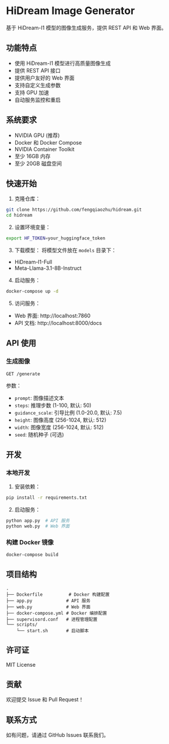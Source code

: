 # HiDream Image Generator

基于 HiDream-I1 模型的图像生成服务，提供 REST API 和 Web 界面。

## 功能特点

- 使用 HiDream-I1 模型进行高质量图像生成
- 提供 REST API 接口
- 提供用户友好的 Web 界面
- 支持自定义生成参数
- 支持 GPU 加速
- 自动服务监控和重启

## 系统要求

- NVIDIA GPU (推荐)
- Docker 和 Docker Compose
- NVIDIA Container Toolkit
- 至少 16GB 内存
- 至少 20GB 磁盘空间

## 快速开始

1. 克隆仓库：
```bash
git clone https://github.com/fengqiaozhu/hidream.git
cd hidream
```

2. 设置环境变量：
```bash
export HF_TOKEN=your_huggingface_token
```

3. 下载模型：
将模型文件放在 `models` 目录下：
- HiDream-I1-Full
- Meta-Llama-3.1-8B-Instruct

4. 启动服务：
```bash
docker-compose up -d
```

5. 访问服务：
- Web 界面: http://localhost:7860
- API 文档: http://localhost:8000/docs

## API 使用

### 生成图像

```
GET /generate
```

参数：
- `prompt`: 图像描述文本
- `steps`: 推理步数 (1-100, 默认: 50)
- `guidance_scale`: 引导比例 (1.0-20.0, 默认: 7.5)
- `height`: 图像高度 (256-1024, 默认: 512)
- `width`: 图像宽度 (256-1024, 默认: 512)
- `seed`: 随机种子 (可选)

## 开发

### 本地开发

1. 安装依赖：
```bash
pip install -r requirements.txt
```

2. 启动服务：
```bash
python app.py  # API 服务
python web.py  # Web 界面
```

### 构建 Docker 镜像

```bash
docker-compose build
```

## 项目结构

```
.
├── Dockerfile          # Docker 构建配置
├── app.py             # API 服务
├── web.py             # Web 界面
├── docker-compose.yml # Docker 编排配置
├── supervisord.conf   # 进程管理配置
└── scripts/
    └── start.sh       # 启动脚本
```

## 许可证

MIT License

## 贡献

欢迎提交 Issue 和 Pull Request！

## 联系方式

如有问题，请通过 GitHub Issues 联系我们。 